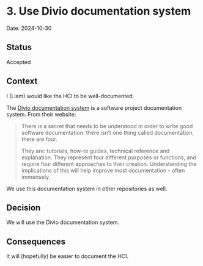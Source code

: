 # 3. Use Divio documentation system

Date: 2024-10-30

## Status

Accepted

## Context

I (Liam) would like the HCI to be well-documented.

The [Divio documentation system](https://docs.divio.com/documentation-system/)
is a software project documentation system. From their website:

> There is a secret that needs to be understood in order to write good
> software documentation: there isn’t one thing called documentation,
> there are four.
> 
> They are: tutorials, how-to guides, technical reference and
> explanation. They represent four different purposes or functions, and
> require four different approaches to their creation. Understanding the
> implications of this will help improve most documentation - often
> immensely.

We use this documentation system in other repositories as well.

## Decision

We will use the Divio documentation system.

## Consequences

It will (hopefully) be easier to document the HCI.
